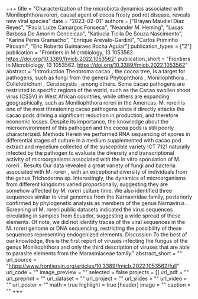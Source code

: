 +++
title = "Characterization of the microbiota dynamics associated with Moniliophthora roreri, causal agent of cocoa frosty pod rot disease, reveals new viral species"
date = "2023-02-01"
authors = ["Brayan Maudiel Diaz Reyes", "Paula Luize Camargos Fonseca", "Neander M. Heming", "Lucas Barbosa De Amorim Conceicao", "Katiucia Ticila De Souza Nascimento", "Karina Peres Gramacho", "Enrique Arevalo-Gardini", "Carlos Priminho Pirovani", "Eric Roberto Guimaraes Rocha Aguiar"]
publication_types = ["2"]
publication = "Frontiers in Microbiology, 13 1053562. https://doi.org/10.3389/fmicb.2022.1053562"
publication_short = "Frontiers in Microbiology, 13 1053562. https://doi.org/10.3389/fmicb.2022.1053562"
abstract = "Introduction                                Theobroma cacao                 , the cocoa tree, is a target for pathogens, such as fungi from the genera                 Phytophthora                 ,                 Moniliophthora                 ,                 Colletotrichum                 ,                 Ceratocystis                 , among others. Some cacao pathogens are restricted to specific regions of the world, such as the                 Cacao swollen shoot virus                 (CSSV) in West African countries, while others are expanding geographically, such as                 Moniliophthora roreri                 in the Americas.                 M. roreri                 is one of the most threatening cacao pathogens since it directly attacks the cacao pods driving a significant reduction in production, and therefore economic losses. Despite its importance, the knowledge about the microenvironment of this pathogen and the cocoa pods is still poorly characterized.                                                        Methods                                Herein we performed RNA sequencing of spores in differential stages of culture in a medium supplemented with cacao pod extract and mycelium collected of the susceptible variety ICT 7121 naturally infected by the pathogen to evaluate the diversity and transcriptional activity of microorganisms associated with the                 in vitro                 sporulation of                 M. roreri                 .                                                        Results                                Our data revealed a great variety of fungi and bacteria associated with                 M. roreri                 , with an exceptional diversity of individuals from the genus                 Trichoderma                 sp. Interestingly, the dynamics of microorganisms from different kingdoms varied proportionally, suggesting they are somehow affected by                 M. roreri                 culture time. We also identified three sequences similar to viral genomes from the                 Narnaviridae                 family, posteriorly confirmed by phylogenetic analysis as members of the genus                 Narnavirus                 . Screening of                 M. roreri                 public datasets indicated the virus sequences circulating in samples from Ecuador, suggesting a wide spread of these elements. Of note, we did not identify traces of the viral sequences in the                 M. roreri                 genome or DNA sequencing, restricting the possibility of these sequences representing endogenized elements.                                                        Discussion                                To the best of our knowledge, this is the first report of viruses infecting the fungus of the genus                 Moniliophthora                 and only the third description of viruses that are able to parasite elements from the                 Marasmiaceae                 family."
abstract_short = ""
url_source = "https://www.frontiersin.org/articles/10.3389/fmicb.2022.1053562/full"
url_code = ""
image_preview = ""
selected = false
projects = []
url_pdf = ""
url_preprint = ""
url_dataset = ""
url_project = ""
url_slides = ""
url_video = ""
url_poster = ""
math = true
highlight = true
[header]
image = ""
caption = ""
+++
